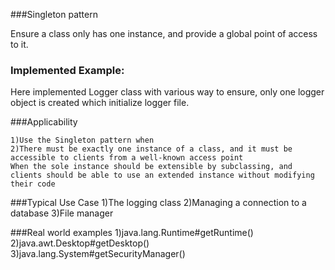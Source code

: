 ###Singleton pattern

Ensure a class only has one instance, and provide a global point of access to it.

### Implemented Example:
Here implemented Logger class with various way to ensure, only one logger object is created which initialize logger file.

###Applicability
~~~
1)Use the Singleton pattern when
2)There must be exactly one instance of a class, and it must be accessible to clients from a well-known access point
When the sole instance should be extensible by subclassing, and clients should be able to use an extended instance without modifying their code
~~~

###Typical Use Case
1)The logging class
2)Managing a connection to a database
3)File manager

###Real world examples
1)java.lang.Runtime#getRuntime()
2)java.awt.Desktop#getDesktop()
3)java.lang.System#getSecurityManager()